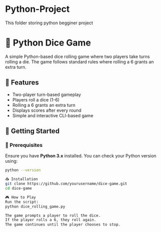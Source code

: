 # Python-Project
This folder storing python begginer project

# 🎲 Python Dice Game

A simple Python-based dice rolling game where two players take turns rolling a die. The game follows standard rules where rolling a 6 grants an extra turn.

## 📌 Features
- Two-player turn-based gameplay
- Players roll a dice (1-6)
- Rolling a 6 grants an extra turn
- Displays scores after every round
- Simple and interactive CLI-based game

## 🚀 Getting Started

### 🔧 Prerequisites
Ensure you have **Python 3.x** installed. You can check your Python version using:

```bash
python --version

📥 Installation
git clone https://github.com/yourusername/dice-game.git
cd dice-game

🎮 How to Play
Run the script:
python dice_rolling_game.py

The game prompts a player to roll the dice.
If the player rolls a 6, they roll again.
The game continues until the player chooses to stop.
